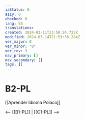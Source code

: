 ```yaml
---
iaStatus: 0
a11y: 0
checked: 0
lang: ES
translations: 
created: 2024-03-11T23:58:24.725Z
modified: 2024-03-14T21:53:36.284Z
ver_major: 0
ver_minor: "0"
ver_rev: 3
nav_primary: []
nav_secondary: []
tags: []
---
```

# B2-PL

[[Aprender Idioma Polaco]]

<-- [[B1-PL]] | [[C1-PL]] -->